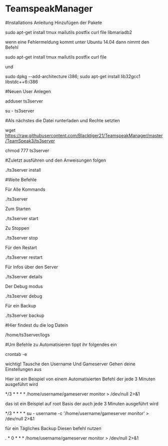 # TeamspeakManager


#Installations Anleitung
Hinzufügen der Pakete

sudo apt-get install tmux mailutils postfix curl file  libmariadb2

wenn eine Fehlermeldung kommt unter Ubuntu 14.04
dann nimmt den Befehl

sudo apt-get install tmux mailutils postfix curl file

und

sudo dpkg --add-architecture i386; sudo apt-get install lib32gcc1 libstdc++6:i386




#Neuen User Anlegen

adduser ts3server

su - ts3server




#Als nächstes die Datei runterladen und Rechte setzten

wget https://raw.githubusercontent.com/Blacktiger21/TeamspeakManager/master/TeamSpeak3/ts3server

chmod 777 ts3server



#Zuletzt ausführen und den Anweisungen folgen

./ts3server install


#Weite Befehle

Für Alle Kommands

./ts3server

Zum Starten

./ts3server start

Zu Stoppen

./ts3server stop

Für den Restart

./ts3server restart

Für Infos über den Server

./ts3server details

Der Debug modus

./ts3server debug

Für ein Backup

./ts3server backup

#Hier findest du die log Datein

/home/ts3server/logs

#Um Befehle zu Automatisieren tippt ihr folgendes ein

crontab -e

wichtig! Tausche den Username Und Gameserver Gehen deine Einstellungen aus

Hier ist ein Beispiel von einem Automatisierten Befehl der jede 3 Minuten ausgeführt wird

*/3 * * * * /home/username/gameserver monitor > /dev/null 2>&1

das ist ein Beispiel auf root Basis der auch jede 3 Minuten ausgeführt wird

*/3 * * * * su - username -c '/home/username/gameserver monitor' > /dev/null 2>&1

für ein Tägliches Backup Diesen befehl nutzen


. * 0 * * * /home/username/gameserver monitor > /dev/null 2>&1

